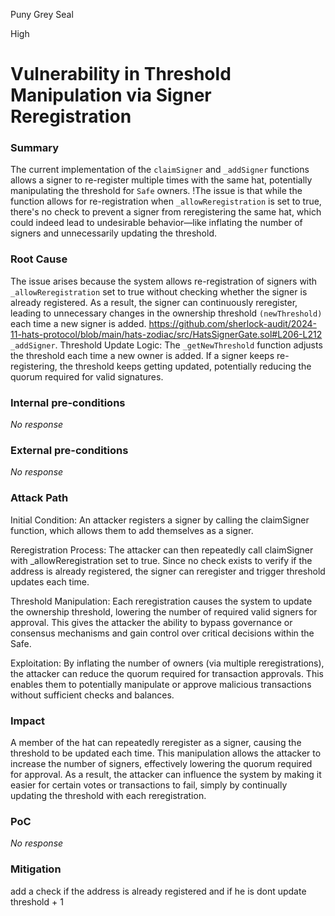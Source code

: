 Puny Grey Seal

High

# Vulnerability in Threshold Manipulation via Signer Reregistration

### Summary

The current implementation of the ```claimSigner``` and ```_addSigner``` functions allows a signer to re-register multiple times with the same hat, potentially manipulating the threshold for ```Safe``` owners. 
!The issue is that while the function allows for re-registration when ```_allowReregistration``` is set to true, there's no check to prevent a signer from reregistering the same hat, which could indeed lead to undesirable behavior—like inflating the number of signers and unnecessarily updating the threshold.

### Root Cause

The issue arises because the system allows re-registration of signers with ```_allowReregistration``` set to true without checking whether the signer is already registered. As a result, the signer can continuously reregister, leading to unnecessary changes in the ownership threshold ```(newThreshold)``` each time a new signer is added.
https://github.com/sherlock-audit/2024-11-hats-protocol/blob/main/hats-zodiac/src/HatsSignerGate.sol#L206-L212  ```_addSigner```.
Threshold Update Logic: The ```_getNewThreshold``` function adjusts the threshold each time a new owner is added. If a signer keeps re-registering, the threshold keeps getting updated, potentially reducing the quorum required for valid signatures.

### Internal pre-conditions

_No response_

### External pre-conditions

_No response_

### Attack Path

Initial Condition:
An attacker registers a signer by calling the claimSigner function, which allows them to add themselves as a signer.

Reregistration Process:
The attacker can then repeatedly call claimSigner with _allowReregistration set to true. Since no check exists to verify if the address is already registered, the signer can reregister and trigger threshold updates each time.

Threshold Manipulation:
Each reregistration causes the system to update the ownership threshold, lowering the number of required valid signers for approval. This gives the attacker the ability to bypass governance or consensus mechanisms and gain control over critical decisions within the Safe.

Exploitation:
By inflating the number of owners (via multiple reregistrations), the attacker can reduce the quorum required for transaction approvals. This enables them to potentially manipulate or approve malicious transactions without sufficient checks and balances.



### Impact

A member of the hat can repeatedly reregister as a signer, causing the threshold to be updated each time. This manipulation allows the attacker to increase the number of signers, effectively lowering the quorum required for approval. As a result, the attacker can influence the system by making it easier for certain votes or transactions to fail, simply by continually updating the threshold with each reregistration.

### PoC

_No response_

### Mitigation

add a check if the address is already registered and if he is dont update threshold + 1